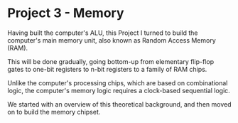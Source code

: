 # Project 3 - Memory
Having built the computer's ALU, this Project I turned to build the computer's main memory unit, also known as Random Access Memory (RAM).

This will be done gradually, going bottom-up from elementary flip-flop gates to one-bit registers to n-bit registers to a family of RAM chips.

Unlike the computer's processing chips, which are based on combinational logic, the computer's memory logic requires a clock-based sequential logic. 

We started with an overview of this theoretical background, and then moved on to build the memory chipset.
